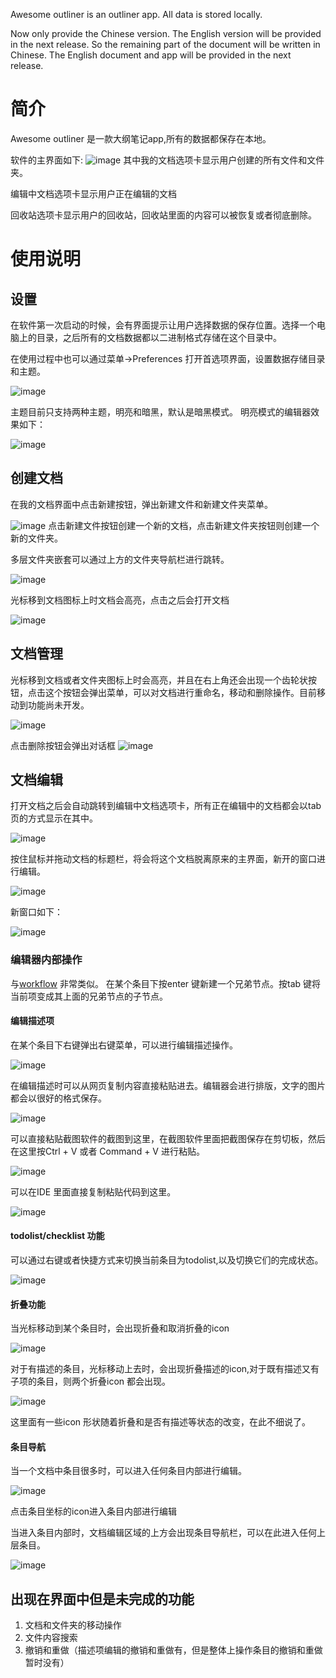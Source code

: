 Awesome outliner is an outliner app. All data is stored locally.

Now only provide the Chinese version. The English version will be provided in the next release. So the remaining part of the document will be written in Chinese. The English document and app will be provided in the next release.

# 简介

Awesome outliner 是一款大纲笔记app,所有的数据都保存在本地。

软件的主界面如下:
![image](./screenshots/dashboard.jpg)
其中我的文档选项卡显示用户创建的所有文件和文件夹。

编辑中文档选项卡显示用户正在编辑的文档

回收站选项卡显示用户的回收站，回收站里面的内容可以被恢复或者彻底删除。


# 使用说明

## 设置

在软件第一次启动的时候，会有界面提示让用户选择数据的保存位置。选择一个电脑上的目录，之后所有的文档数据都以二进制格式存储在这个目录中。

在使用过程中也可以通过菜单->Preferences 打开首选项界面，设置数据存储目录和主题。

![image](./screenshots/preference.jpg)

主题目前只支持两种主题，明亮和暗黑，默认是暗黑模式。
明亮模式的编辑器效果如下：

![image](./screenshots/light-theme.jpg)

## 创建文档
在我的文档界面中点击新建按钮，弹出新建文件和新建文件夹菜单。

![image](./screenshots/create-doc.jpg)
点击新建文件按钮创建一个新的文档，点击新建文件夹按钮则创建一个新的文件夹。

多层文件夹嵌套可以通过上方的文件夹导航栏进行跳转。

![image](./screenshots/file-nav.jpg)

光标移到文档图标上时文档会高亮，点击之后会打开文档

![image](./screenshots/open-file.jpg)

## 文档管理
光标移到文档或者文件夹图标上时会高亮，并且在右上角还会出现一个齿轮状按钮，点击这个按钮会弹出菜单，可以对文档进行重命名，移动和删除操作。目前移动到功能尚未开发。

![image](./screenshots/file-context-menu.jpg)

点击删除按钮会弹出对话框
![image](./screenshots/remove-file-to-trash.jpg)

## 文档编辑
打开文档之后会自动跳转到编辑中文档选项卡，所有正在编辑中的文档都会以tab页的方式显示在其中。

![image](./screenshots/opening-files.jpg)

按住鼠标并拖动文档的标题栏，将会将这个文档脱离原来的主界面，新开的窗口进行编辑。

![image](./screenshots/file-tabs.jpg)

新窗口如下：

![image](./screenshots/new-edit-window.jpg)

### 编辑器内部操作
与[workflow](https://workflowy.com/) 非常类似。
在某个条目下按enter 键新建一个兄弟节点。按tab 键将当前项变成其上面的兄弟节点的子节点。

#### 编辑描述项

在某个条目下右键弹出右键菜单，可以进行编辑描述操作。

![image](./screenshots/item-context-menu.jpg)

在编辑描述时可以从网页复制内容直接粘贴进去。编辑器会进行排版，文字的图片都会以很好的格式保存。

![image](./screenshots/paste-html.jpg)

可以直接粘贴截图软件的截图到这里，在截图软件里面把截图保存在剪切板，然后在这里按Ctrl + V 或者 Command + V 进行粘贴。

![image](./screenshots/paste-image.jpg)

可以在IDE 里面直接复制粘贴代码到这里。

![image](./screenshots/paste-code.jpg)

#### todolist/checklist 功能

可以通过右键或者快捷方式来切换当前条目为todolist,以及切换它们的完成状态。

![image](./screenshots/checklist-menu.jpg)

#### 折叠功能

当光标移动到某个条目时，会出现折叠和取消折叠的icon

![image](./screenshots/collapse-item.jpg)

对于有描述的条目，光标移动上去时，会出现折叠描述的icon,对于既有描述又有子项的条目，则两个折叠icon 都会出现。

![image](./screenshots/collapse-desc.jpg)

这里面有一些icon 形状随着折叠和是否有描述等状态的改变，在此不细说了。

#### 条目导航

当一个文档中条目很多时，可以进入任何条目内部进行编辑。

![image](./screenshots/enter-subitem.jpg)

点击条目坐标的icon进入条目内部进行编辑

当进入条目内部时，文档编辑区域的上方会出现条目导航栏，可以在此进入任何上层条目。

![image](./screenshots/subitem-edit.jpg)

## 出现在界面中但是未完成的功能

1. 文档和文件夹的移动操作
2. 文件内容搜索
3. 撤销和重做（描述项编辑的撤销和重做有，但是整体上操作条目的撤销和重做暂时没有）
